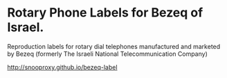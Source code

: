 # Rotary Phone Labels for Bezeq of Israel.
Reproduction labels for rotary dial telephones manufactured and marketed by Bezeq (formerly The Israeli National Telecommunication Company)

http://snooproxy.github.io/bezeq-label
